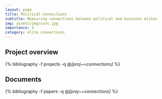 ```yaml
---
layout: page
title: Political Connections
subtitle: Measuring connections between political and business elites
img: assets/img/cont.jpg
importance: 5
category: elite connections
---
```


## Project overview

<div class="publications">

  {% bibliography -f projects -q @*[proj~=connections]* %}

</div>

## Documents

<div class="publications">

  {% bibliography -f papers -q @*[proj~=connections]* %}

</div>



